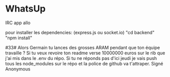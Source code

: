 # WhatsUp

IRC app allo

pour installer les dependencies: (express.js ou socket.io)
"cd backend"
"npm install" 

#33# Alors Germain tu lances des grosses ARAM pendant que ton équipe travaille ?
Si tu veux revoire ton readme verse 10000000 euros sur le rib que j'ai mis dans le .env du répo.
Si tu ne réponds pas d'ici jeudi je vais push tous les node_modules sur le répo et la police de github va t'attraper. Signé Anonymous
